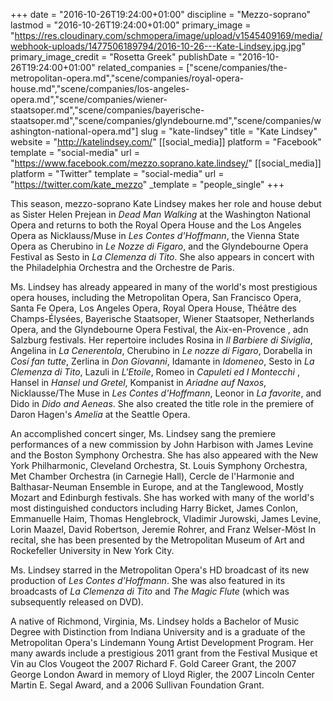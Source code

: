 +++
date = "2016-10-26T19:24:00+01:00"
discipline = "Mezzo-soprano"
lastmod = "2016-10-26T19:24:00+01:00"
primary_image = "https://res.cloudinary.com/schmopera/image/upload/v1545409169/media/webhook-uploads/1477506189794/2016-10-26---Kate-Lindsey.jpg.jpg"
primary_image_credit = "Rosetta Greek"
publishDate = "2016-10-26T19:24:00+01:00"
related_companies = ["scene/companies/the-metropolitan-opera.md","scene/companies/royal-opera-house.md","scene/companies/los-angeles-opera.md","scene/companies/wiener-staatsoper.md","scene/companies/bayerische-staatsoper.md","scene/companies/glyndebourne.md","scene/companies/washington-national-opera.md"]
slug = "kate-lindsey"
title = "Kate Lindsey"
website = "http://katelindsey.com/"
[[social_media]]
platform = "Facebook"
template = "social-media"
url = "https://www.facebook.com/mezzo.soprano.kate.lindsey/"
[[social_media]]
platform = "Twitter"
template = "social-media"
url = "https://twitter.com/kate_mezzo"
_template = "people_single"
+++

This season, mezzo-soprano Kate Lindsey makes her role and house debut as Sister Helen Prejean in *Dead Man Walking* at the Washington National Opera and returns to both the Royal Opera House and the Los Angeles Opera as Nicklauss/Muse in *Les Contes d'Hoffmann*, the Vienna State Opera as Cherubino in *Le Nozze di Figaro*, and the Glyndebourne Opera Festival as Sesto in *La Clemenza di Tito*.  She also appears in concert with the Philadelphia Orchestra and the Orchestre de Paris. 

Ms. Lindsey has already appeared in many of the world's most prestigious opera houses, including the Metropolitan Opera, San Francisco Opera, Santa Fe Opera, Los Angeles Opera, Royal Opera House, Théâtre des Champs-Élysées, Bayerische Staatsoper, Wiener Staatsoper, Netherlands Opera, and the Glyndebourne Opera Festival,  the Aix-en-Provence , adn Salzburg festivals. Her repertoire includes Rosina in *Il Barbiere di Siviglia*, Angelina in *La Cenerentola*, Cherubino in *Le nozze di Figaro*, Dorabella in *Cosí fan tutte*, Zerlina in *Don Giovanni*, Idamante in *Idomeneo*, Sesto in *La Clemenza di Tito*, Lazuli in *L'Etoile*, Romeo in *Capuleti ed I Montecchi* , Hansel in *Hansel und Gretel*, Kompanist in *Ariadne auf Naxos*,  Nicklausse/The Muse in *Les Contes d'Hoffmann*, Leonor in *La favorite*, and Dido in *Dido and Aeneas*. She also created the title role in the premiere of Daron Hagen's *Amelia* at the Seattle Opera. 

An accomplished concert singer, Ms. Lindsey sang the premiere performances of a new commission by John Harbison with James Levine and the Boston Symphony Orchestra. She has also appeared with the New York Philharmonic, Cleveland Orchestra, St. Louis Symphony Orchestra, Met Chamber Orchestra (in Carnegie Hall), Cercle de l'Harmonie and Balthasar-Neuman Ensemble in Europe, and at the Tanglewood, Mostly Mozart and Edinburgh festivals. She has worked with many of the world's most distinguished conductors including  Harry Bicket, James Conlon, Emmanuelle Haim, Thomas Henglebrock, Vladimir Jurowski, James Levine, Lorin Maazel, David Robertson, Jeremie Rohrer, and Franz Welser-Möst   In recital, she has been presented by the Metropolitan Museum of Art and Rockefeller University in New York City.  

Ms. Lindsey starred in the Metropolitan Opera's HD broadcast of its new production of *Les Contes d'Hoffmann*. She was also featured in its broadcasts of *La Clemenza di Tito* and *The Magic Flute* (which was subsequently released on DVD).

A native of Richmond, Virginia, Ms. Lindsey holds a Bachelor of Music Degree with Distinction from Indiana University and is a graduate of the Metropolitan Opera's Lindemann Young Artist Development Program.  Her many awards include a prestigious 2011 grant from the Festival Musique et Vin au Clos Vougeot the 2007 Richard F. Gold Career Grant, the  2007 George London Award in memory of Lloyd Rigler, the 2007 Lincoln Center Martin E. Segal Award, and a 2006 Sullivan Foundation Grant.

